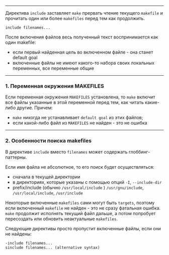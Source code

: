 ___
Директива `include` заставляет `make` прервать чтение текущего `makefile` и прочитать один или более `makefiles` перед тем как продолжить.
```make
include filenames...
```

После включения файлов весь полученный текст воспринимается как один makefile:
- если первый найденная цель во включенном файле - она станет default goal
- включенные файлы не имеют какого-то набора своих локальных переменных, все переменные общие
___
### 1. Переменная окружения MAKEFILES

Если переменная окружения `MAKEFILES` установлена, то `make` включит все файлы указанные в этой переменной перед тем, как читать какие-либо другие. Причем:
- `make` никогда не устанавливает `default goal` из этих файлов;
- если какой-либо файл из `MAKEFILES` не найден - это не ошибка

___
### 2. Особенности поиска makefiles

В директиве `include` вместо `filenames` может содержать глоббинг-паттерны.

Если имя файла не абсолютное, то его поиск будет осуществляться:
- сначала в текущей директории
- в директориях, которые указаны с помощью опций `-I`, `--include-dir`
- prefix/include (обычно `/usr/local/include` ) `/usr/gnu/include`, `/usr/local/include`, `/usr/include`

Некоторые включенные `makefiles` сами могут быть `targets`, поэтому если включенный `makefile` не найден - это не сразу фатальная ошибка. `make` продолжит исполнять текущий файл дальше, а потом попробует пересоздать или обновить неактуальные `makefiles`.

Следующие директивы просто пропустит включенные файлы, если они не найдены:
```make
-include filenames...
sinclude filenames... (alternative syntax)
```


